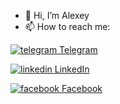 - 👋 Hi, I’m Alexey
- 📫 How to reach me:

[![telegram](https://user-images.githubusercontent.com/42836373/154851952-abac1164-6bd4-48bc-a157-81918744fe18.png) Telegram](https://t.me/aleksey_tarakanov)

[![linkedin](https://user-images.githubusercontent.com/42836373/154851883-51288bf0-9e4d-4317-93df-167ed24e397f.png) LinkedIn](https://www.linkedin.com/in/atarakanov/)

[![facebook](https://user-images.githubusercontent.com/42836373/154851874-71c7887b-1d96-43f0-ba80-e25e9e9e6d7b.png) Facebook](https://www.facebook.com/tarakanovalexey)

